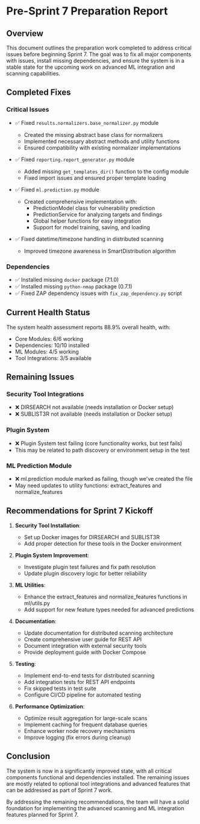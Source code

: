 # Pre-Sprint 7 Preparation Report

## Overview

This document outlines the preparation work completed to address critical issues before beginning Sprint 7. The goal was to fix all major components with issues, install missing dependencies, and ensure the system is in a stable state for the upcoming work on advanced ML integration and scanning capabilities.

## Completed Fixes

### Critical Issues
- ✅ Fixed `results.normalizers.base_normalizer.py` module
  - Created the missing abstract base class for normalizers
  - Implemented necessary abstract methods and utility functions
  - Ensured compatibility with existing normalizer implementations

- ✅ Fixed `reporting.report_generator.py` module
  - Added missing `get_templates_dir()` function to the config module
  - Fixed import issues and ensured proper template loading

- ✅ Fixed `ml.prediction.py` module
  - Created comprehensive implementation with:
    - PredictionModel class for vulnerability prediction
    - PredictionService for analyzing targets and findings
    - Global helper functions for easy integration
    - Support for model training, saving, and loading

- ✅ Fixed datetime/timezone handling in distributed scanning
  - Improved timezone awareness in SmartDistribution algorithm

### Dependencies
- ✅ Installed missing `docker` package (7.1.0)
- ✅ Installed missing `python-nmap` package (0.7.1)
- ✅ Fixed ZAP dependency issues with `fix_zap_dependency.py` script

## Current Health Status

The system health assessment reports 88.9% overall health, with:
- Core Modules: 6/6 working
- Dependencies: 10/10 installed 
- ML Modules: 4/5 working
- Tool Integrations: 3/5 available

## Remaining Issues

### Security Tool Integrations
- ❌ DIRSEARCH not available (needs installation or Docker setup)
- ❌ SUBLIST3R not available (needs installation or Docker setup)

### Plugin System
- ❌ Plugin System test failing (core functionality works, but test fails)
- This may be related to path discovery or environment setup in the test

### ML Prediction Module
- ❌ ml.prediction module marked as failing, though we've created the file
- May need updates to utility functions: extract_features and normalize_features

## Recommendations for Sprint 7 Kickoff

1. **Security Tool Installation**:
   - Set up Docker images for DIRSEARCH and SUBLIST3R
   - Add proper detection for these tools in the Docker environment

2. **Plugin System Improvement**:
   - Investigate plugin test failures and fix path resolution
   - Update plugin discovery logic for better reliability

3. **ML Utilities**:
   - Enhance the extract_features and normalize_features functions in ml/utils.py
   - Add support for new feature types needed for advanced predictions

4. **Documentation**:
   - Update documentation for distributed scanning architecture
   - Create comprehensive user guide for REST API
   - Document integration with external security tools
   - Provide deployment guide with Docker Compose

5. **Testing**:
   - Implement end-to-end tests for distributed scanning
   - Add integration tests for REST API endpoints
   - Fix skipped tests in test suite
   - Configure CI/CD pipeline for automated testing

6. **Performance Optimization**:
   - Optimize result aggregation for large-scale scans
   - Implement caching for frequent database queries
   - Enhance worker node recovery mechanisms
   - Improve logging (fix errors during cleanup)

## Conclusion

The system is now in a significantly improved state, with all critical components functional and dependencies installed. The remaining issues are mostly related to optional tool integrations and advanced features that can be addressed as part of Sprint 7 work.

By addressing the remaining recommendations, the team will have a solid foundation for implementing the advanced scanning and ML integration features planned for Sprint 7. 